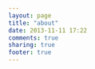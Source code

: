 ```yaml
---
layout: page
title: "about"
date: 2013-11-11 17:22
comments: true
sharing: true
footer: true
---
```

